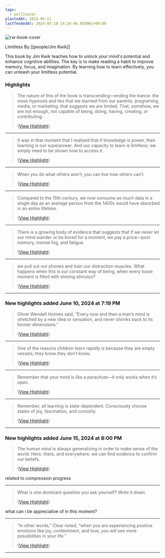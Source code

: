```yaml
---
tags:
  - pollinator
plantedAt: 2024-05-11
lastTendedAt: 2024-05-10 14:24:46.859901+00:00
---
```

![rw-book-cover](https://readwise-assets.s3.amazonaws.com/media/reader/parsed_document_assets/169493960/jVX-ZRh1oG2jr-hKGbWrCMPJYRmx2VP-cO5zfzWDyy8-cover-cover.jpeg)

Limitless
By [[people/Jim Kwik]]

This book by Jim Kwik teaches how to unlock your mind's potential and enhance cognitive abilities. The key is to make reading a habit to improve memory, focus, and imagination. By learning how to learn effectively, you can unleash your limitless potential.

### Highlights
> The nature of this of the book is transcending—ending the trance: the mass hypnosis and lies that we learned from our parents, programing, media, or marketing, that suggests we are limited. That, somehow, we are not enough, not capable of being, doing, having, creating, or contributing.
> 
>  ([View Highlight](https://read.readwise.io/read/01hxhbs6n4c0nx0fk1rd20z956))


---

> It was in that moment that I realized that if knowledge is power, then learning is our superpower. And our capacity to learn is limitless; we simply need to be shown how to access it.
> 
>  ([View Highlight](https://read.readwise.io/read/01hxhcvy5vryjdamydfjd88ak9))


---

> When you do what others won’t, you can live how others can’t.
> 
>  ([View Highlight](https://read.readwise.io/read/01hxhd7132yhcrmth3bz9n8cn3))


---

> Compared to the 15th century, we now consume as much data in a single day as an average person from the 1400s would have absorbed in an entire lifetime.
> 
>  ([View Highlight](https://read.readwise.io/read/01hxhe1h5gxkrnbkw4h4a8280q))


---

> There is a growing body of evidence that suggests that if we never let our mind wander or be bored for a moment, we pay a price—poor memory, mental fog, and fatigue.
> 
>  ([View Highlight](https://read.readwise.io/read/01hxhe3tnx8k1cqvhxan9y8xqw))


---

> we pull out our phones and train our distraction muscles. What happens when this is our constant way of being, when every loose moment is filled with shining stimulus?
> 
>  ([View Highlight](https://read.readwise.io/read/01hxhe8senjc8wnqydtakakn5f))


---

### New highlights added June 10, 2024 at 7:19 PM
> Oliver Wendell Holmes said, “Every now and then a man’s mind is stretched by a new idea or sensation, and never shrinks back to its former dimensions.”
> 
>  ([View Highlight](https://read.readwise.io/read/01j029we3g484wey88b3dqbsht))


---

> One of the reasons children learn rapidly is because they are empty vessels; they know they don’t know.
> 
>  ([View Highlight](https://read.readwise.io/read/01j029zb0vfq2ck1pcgre9njvn))


---

> Remember that your mind is like a parachute—it only works when it’s open.
> 
>  ([View Highlight](https://read.readwise.io/read/01j02a02av412e8jpgr83hgtya))


---

> Remember, all learning is state-dependent. Consciously choose states of joy, fascination, and curiosity.
> 
>  ([View Highlight](https://read.readwise.io/read/01j02a6s83q8291ttj59t0nj8s))


---

### New highlights added June 15, 2024 at 8:00 PM
> The human mind is always generalizing in order to make sense of the world. Here, there, and everywhere, we can find evidence to confirm our beliefs.
> 
>  ([View Highlight](https://read.readwise.io/read/01j0dvrxb9rfqde93sm6e5v8qw))

related to compression progress

---

> What is one dominant question you ask yourself? Write it down.
> 
>  ([View Highlight](https://read.readwise.io/read/01j0dw5wxysajxy6mjvrd1693p))

what can i be appreciative of in this moment?

---

> “In other words,” Clear noted, “when you are experiencing positive emotions like joy, contentment, and love, you will see more possibilities in your life.”
> 
>  ([View Highlight](https://read.readwise.io/read/01j0ensrr69br4eqxg989bdxwh))


---


